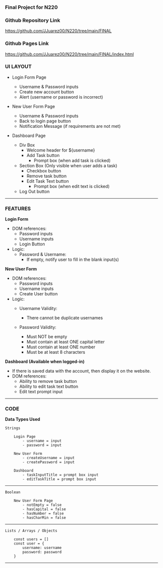 ### Final Project for N220

### Github Repository Link
https://github.com/JJuarez00/N220/tree/main/FINAL

### Github Pages Link
https://github.com/JJuarez00/N220/tree/main/FINAL/index.html

### UI LAYOUT
- Login Form Page
    - Username & Password inputs
    - Create new account button
    - Alert (username or password is incorrect)
- New User Form Page
    - Username & Password inputs
    - Back to login page button
    - Notification Message (if requirements are not met)

- Dashboard Page
    - Div Box
        - Welcome header for ${username}
        - Add Task button
            - Prompt box (when add task is clicked)
    - Section Box (Only visible when user adds a task)
        - Checkbox button
        - Remove task button
        - Edit Task Text button
            - Prompt box (when edit text is clicked)
    - Log Out button

---

### FEATURES
**Login Form**
- DOM references:
    - Password inputs
    - Username inputs
    - Login Button
- Logic:
    - Password & Username:
        - If empty, notify user to fill in the blank input(s)

**New User Form**
- DOM references:
    - Password inputs
    - Username inputs
    - Create User button
- Logic:
    - Username Validity:
        - There cannot be duplicate usernames

    - Password Validity:
        - Must NOT be empty
        - Must contain at least ONE capital letter 
        - Must contain at least ONE number
        - Must be at least 8 characters

**Dashboard (Available when logged-in)**
- If there is saved data with the account, then display it on the website.
- DOM references:
    - Ability to remove task button
    - Ability to edit task text button
    - Edit text prompt input



---

### CODE

**Data Types Used**
    
    Strings

        Login Page
            - username = input
            - password = input

        New User Form
            - createUsername = input
            - createPassword = input

        Dashboard
            - taskInputTitle = prompt box input
            - editTaskTitle = prompt box input
---
    Boolean

        New User Form Page
            - notEmpty = false
            - hasCapital = false
            - hasNumber = false
            - hasCharMin = false
---
    Lists / Arrays / Objects

        const users = []
        const user = {
            username: username
            password: password
        }
        
---

